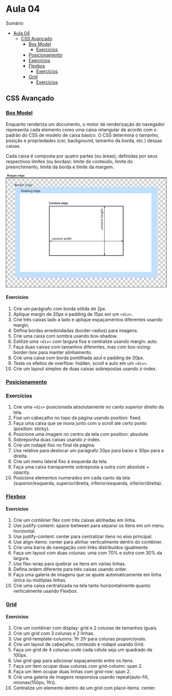 # Aula 04

Sumário

- [Aula 04](#aula-04)
  - [CSS Avançado](#css-avançado)
    - [Box Model](#box-model)
      - [Exercícios](#exercícios)
    - [Posicionamento](#posicionamento)
    - [Exercícios](#exercícios-1)
    - [Flexbox](#flexbox)
      - [Exercícios](#exercícios-2)
    - [Grid](#grid)
      - [Exercícios](#exercícios-3)

## CSS Avançado

### [Box Model](https://developer.mozilla.org/en-US/docs/Web/CSS/CSS_box_model/Introduction_to_the_CSS_box_model)

Enquanto renderiza um documento, o motor de renderização do navegador representa cada elemento como uma caixa retangular de acordo com o padrão do CSS de modelo de caixa básico. O CSS determina o tamanho, posição e propriedades (cor, background, tamanho da borda, etc.) dessas caixas.

Cada caixa é composta por quatro partes (ou áreas), definidas por seus respectivos limites (ou bordas): limite do conteúdo, limite do preenchimento, limite da borda e limite da margem.

![](./imagens/boxmodel.png)

#### Exercícios

1. Crie um parágrafo com borda sólida de 2px.
2. Aplique margin de 20px e padding de 15px em um `<div>`.
3. Crie três caixas lado a lado e aplique espaçamentos diferentes usando margin.
4. Defina bordas arredondadas (border-radius) para imagens.
5. Crie uma caixa com sombra usando box-shadow.
6. Estilize uma `<div>` com largura fixa e centralize usando margin: auto.
7. Faça duas caixas com tamanhos diferentes, mas com box-sizing: border-box para manter alinhamento.
8. Crie uma caixa com borda pontilhada azul e padding de 30px.
9. Teste os efeitos de overflow: hidden, scroll e auto em um `<div>`.
10. Crie um layout simples de duas caixas sobrepostas usando z-index.

### [Posicionamento](https://developer.mozilla.org/en-US/docs/Web/CSS/CSS_positioned_layout/Stacking_context)

### Exercícios

1. Crie uma `<div>` posicionada absolutamente no canto superior direito da tela.
2. Fixe um cabeçalho no topo da página usando position: fixed.
3. Faça uma caixa que se mova junto com o scroll até certo ponto (position: sticky).
4. Posicione uma imagem no centro da tela com position: absolute.
5. Sobreponha duas caixas usando z-index.
6. Crie um rodapé fixo no final da página.
7. Use relative para deslocar um parágrafo 20px para baixo e 30px para a direita.
8. Crie um menu lateral fixo à esquerda da tela.
9. Faça uma caixa transparente sobreposta a outra com absolute + opacity.
10. Posicione elementos numerados em cada canto da tela (superior/esquerda, superior/direita, inferior/esquerda, inferior/direita).

### [Flexbox](https://developer.mozilla.org/en-US/docs/Web/CSS/CSS_flexible_box_layout/Basic_concepts_of_flexbox)

#### Exercícios

1. Crie um contêiner flex com três caixas alinhadas em linha.
2. Use justify-content: space-between para separar os itens em um menu horizontal.
3. Use justify-content: center para centralizar itens no eixo principal.
4. Use align-items: center para alinhar verticalmente dentro do contêiner.
5. Crie uma barra de navegação com links distribuídos igualmente.
6. Faça um layout com duas colunas: uma com 70% e outra com 30% da largura.
7. Use flex-wrap para quebrar os itens em várias linhas.
8. Defina ordem diferente para três caixas usando order.
9. Faça uma galeria de imagens que se ajuste automaticamente em linha única ou múltiplas linhas.
10. Crie uma caixa centralizada na tela tanto horizontalmente quanto verticalmente usando Flexbox.

### [Grid](https://developer.mozilla.org/en-US/docs/Web/CSS/CSS_grid_layout/Basic_concepts_of_grid_layout)

#### Exercícios

1. Crie um contêiner com display: grid e 2 colunas de tamanhos iguais.
2. Crie um grid com 3 colunas e 2 linhas.
3. Use grid-template-columns: 1fr 2fr para colunas proporcionais.
4. Crie um layout de cabeçalho, conteúdo e rodapé usando Grid.
5. Faça um grid de 4 colunas onde cada célula seja um quadrado de 100px.
6. Use grid-gap para adicionar espaçamento entre os itens.
7. Faça um item ocupar duas colunas com grid-column: span 2.
8. Faça um item ocupar duas linhas com grid-row: span 2.
9. Crie uma galeria de imagens responsiva usando repeat(auto-fill, minmax(150px, 1fr)).
10. Centralize um elemento dentro de um grid com place-items: center.